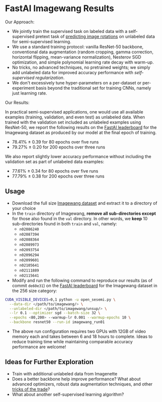 # FastAI Imagewang Results

Our Approach:

* We jointly train the supervised task on labeled data with a self-supervised pretext task of [predicting image rotations](https://arxiv.org/abs/1803.07728) on unlabeled data for semi-supervised learning.
* We use a standard training protocol: vanilla ResNet-50 backbone, conventional data augmentation (random cropping, gamma correction, horizontal flipping, mean-variance normalization), Nesterov SGD optimization, and simple polynomial learning rate decay with warm-up.
* No tricks, no advanced techniques, no pretrained weights; we simply add unlabeled data for improved accuracy performance with *self-supervised regularization*.
* We don't excessively tune hyper-parameters on a per-dataset or per-experiment basis beyond the traditional set for training CNNs, namely just learning rate.

Our Results:

In practical semi-supervised applications, one would use all available examples (training, validation, and even test) as unlabeled data. When trained with the validation set included as unlabeled examples using ResNet-50, we report the following results on the [FastAI leaderboard](https://github.com/fastai/imagenette#image%E7%BD%91-leaderboard) for the Imagewang dataset as produced by our model at the final epoch of training.

* 78.41% &pm; 0.39 for 80 epochs over five runs
* 79.27% &pm; 0.20 for 200 epochs over three runs

We also report slightly lower accuracy performance without including the validation set as part of unlabeled data examples:

* 77.61% &pm; 0.34 for 80 epochs over five runs
* 77.79% &pm; 0.38 for 200 epochs over three runs

## Usage

* Download the full size [Imagewang dataset](https://s3.amazonaws.com/fast-ai-imageclas/imagewang.tgz) and extract it to a directory of your choice
* In the `train` directory of Imagewang, **remove all sub-directories except** for those also found in the `val` directory. In other words, we **keep** 10 sub-directories found in both `train` and `val`, namely:
  * `n02086240`
  * `n02087394`
  * `n02088364`
  * `n02089973`
  * `n02093754`
  * `n02096294`
  * `n02099601`
  * `n02105641`
  * `n02111889`
  * `n02115641`
* Modify and run the following command to reproduce our results (as of commit `de60e31`) on the [FastAI leaderboard](https://github.com/fastai/imagenette#image%E7%BD%91-leaderboard) for the Imagewang dataset in the 256 size category:

```bash
CUDA_VISIBLE_DEVICES=0,1 python -u open_sesemi.py \
  --data-dir </path/to/imagewang/> \
  --unlabeled-dir </path/to/imagewang/unsup/> \
  --lr 0.1 --optimizer sgd --batch-size 32 \
  --epochs <80,200> --warmup-lr 0.001 --warmup-epochs 10 \
  --backbone resnet50 --run-id imagewang_run01
```

* The above run configuration requires two GPUs with 12GB of video memory each and takes between 6 and 18 hours to complete. Ideas to reduce training time while maintaining comparable accuracy performance are welcome!

## Ideas for Further Exploration

* Train with additional unlabeled data from Imagenette
* Does a better backbone help improve performance? What about advanced optimizers, robust data augmentation techniques, and other [tricks of the trade](https://arxiv.org/abs/1812.01187)?
* What about another self-supervised learning algorithm?
